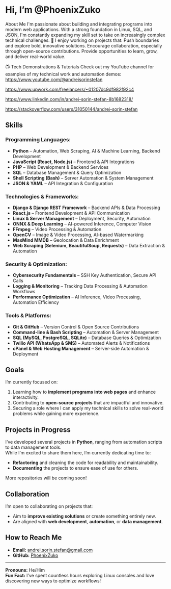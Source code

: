 # Hi, I’m @PhoenixZuko

 About Me
I'm passionate about building and integrating programs into modern web applications. With a strong foundation in Linux, SQL, and JSON, I'm constantly expanding my skill set to take on increasingly complex technical challenges.
🎯 I enjoy working on projects that:
Push boundaries and explore bold, innovative solutions.
Encourage collaboration, especially through open-source contributions.
Provide opportunities to learn, grow, and deliver real-world value.

📺 Tech Demonstrations & Tutorials
Check out my YouTube channel for examples of my technical work and automation demos:
https://www.youtube.com/@andreisorinstefan

https://www.upwork.com/freelancers/~01207dc9df982f92c4

https://www.linkedin.com/in/andrei-sorin-stefan-8b1682318/

https://stackoverflow.com/users/31050144/andrei-sorin-stefan

## Skills

### Programming Languages:
- **Python** – Automation, Web Scraping, AI & Machine Learning, Backend Development  
- **JavaScript (React, Node.js)** – Frontend & API Integrations  
- **PHP** – Web Development & Backend Services  
- **SQL** – Database Management & Query Optimization  
- **Shell Scripting (Bash)** – Server Automation & System Management  
- **JSON & YAML** – API Integration & Configuration  

### Technologies & Frameworks:
- **Django & Django REST Framework** – Backend APIs & Data Processing  
- **React.js** – Frontend Development & API Communication  
- **Linux & Server Management** – Deployment, Security, Automation  
- **ONNX & Deep Learning** – AI-powered Inference, Computer Vision  
- **FFmpeg** – Video Processing & Automation  
- **OpenCV** – Image & Video Processing, AI-based Watermarking  
- **MaxMind MMDB** – Geolocation & Data Enrichment  
- **Web Scraping (Selenium, BeautifulSoup, Requests)** – Data Extraction & Automation  

### Security & Optimization:
- **Cybersecurity Fundamentals** – SSH Key Authentication, Secure API Calls  
- **Logging & Monitoring** – Tracking Data Processing & Automation Workflows  
- **Performance Optimization** – AI Inference, Video Processing, Automation Efficiency  

### Tools & Platforms:
- **Git & GitHub** – Version Control & Open Source Contributions  
- **Command-line & Bash Scripting** – Automation & Server Management  
- **SQL (MySQL, PostgreSQL, SQLite)** – Database Queries & Optimization  
- **Twilio API (WhatsApp & SMS)** – Automated Alerts & Notifications  
- **cPanel & Web Hosting Management** – Server-side Automation & Deployment  

## Goals
I’m currently focused on:
1. Learning how to **implement programs into web pages** and enhance interactivity.  
2. Contributing to **open-source projects** that are impactful and innovative.  
3. Securing a role where I can apply my technical skills to solve real-world problems while gaining more experience.  

## Projects in Progress
I’ve developed several projects in **Python**, ranging from automation scripts to data management tools.  
While I’m excited to share them here, I’m currently dedicating time to:
- **Refactoring** and cleaning the code for readability and maintainability.  
- **Documenting** the projects to ensure ease of use for others.  

More repositories will be coming soon!

## Collaboration
I’m open to collaborating on projects that:
- Aim to **improve existing solutions** or create something entirely new.  
- Are aligned with **web development**, **automation**, or **data management**.  

## How to Reach Me
- **Email:** andrei.sorin.stefan@gmail.com  
- **GitHub:** [PhoenixZuko](https://github.com/PhoenixZuko)  

---

**Pronouns:** He/Him  
**Fun Fact:** I’ve spent countless hours exploring Linux consoles and love discovering new ways to optimize workflows!

